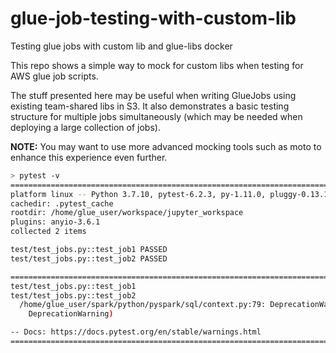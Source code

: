 # glue-job-testing-with-custom-lib
Testing glue jobs with custom lib and glue-libs docker

This repo shows a simple way to mock for custom libs when testing for AWS glue job scripts.

The stuff presented here may be useful when writing GlueJobs using existing team-shared libs in S3. It also demonstrates a basic testing structure for multiple jobs simultaneously (which may be needed when deploying a large collection of jobs).

__NOTE:__ You may want to use more advanced mocking tools such as moto to enhance this experience even further.

```sh
> pytest -v
================================================================================================= test session starts ==================================================================================================
platform linux -- Python 3.7.10, pytest-6.2.3, py-1.11.0, pluggy-0.13.1 -- /usr/bin/python3
cachedir: .pytest_cache
rootdir: /home/glue_user/workspace/jupyter_workspace
plugins: anyio-3.6.1
collected 2 items                                                                                                                                                                                                      

test/test_jobs.py::test_job1 PASSED                                                                                                                                                                              [ 50%]
test/test_jobs.py::test_job2 PASSED                                                                                                                                                                              [100%]

=================================================================================================== warnings summary ===================================================================================================
test/test_jobs.py::test_job1
test/test_jobs.py::test_job2
  /home/glue_user/spark/python/pyspark/sql/context.py:79: DeprecationWarning: Deprecated in 3.0.0. Use SparkSession.builder.getOrCreate() instead.
    DeprecationWarning)

-- Docs: https://docs.pytest.org/en/stable/warnings.html
============================================================================================ 2 passed, 2 warnings in 12.14s ============================================================================================
```